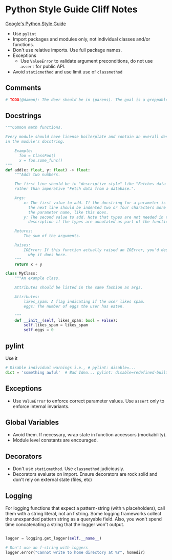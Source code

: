 # Python Style Guide Cliff Notes

[Google's Python Style Guide](https://google.github.io/styleguide/pyguide.html)

* Use `pylint`
* Import packages and modules only, not individual classes and/or functions.
* Don't use relative imports. Use full package names.
* Exceptions
  * Use `ValueError` to validate argument preconditions, do not use `assert` for
    public API.
* Avoid `staticmethod` and use limit use of `classmethod`

## Comments

```python
# TODO(@damon): The doer should be in (parens). The goal is a greppable, consistent way to find TODOs.
```

## Docstrings

```python
"""Common math functions.

Every module should have license boilerplate and contain an overall description
in the module's docstring.

    Example:
      foo = ClassFoo()
      x = foo.some_func()
"""
def add(x: float, y: float) -> float:
    """Adds two numbers.

    The first line should be in "descriptive style" like "Fetches data from a database."
    rather than imperative "Fetch data from a database.".

    Args:
        x: The first value to add. If the docstring for a parameter is long,
          the next line should be indented two or four characters more than
          the parameter name, like this does.
        y: The second value to add. Note that types are not needed in the
          description if the types are annotated as part of the function.

    Returns:
        The sum of the arguments.

    Raises:
        IOError: If this function actually raised an IOError, you'd describe
          why it does here.
    """
    return x + y

class MyClass:
    """An example class.

    Attributes should be listed in the same fashion as args.

    Attributes:
        likes_spam: A flag indicating if the user likes spam.
        eggs: The number of eggs the user has eaten.

    """
    def __init__(self, likes_spam: bool = False):
        self.likes_spam = likes_spam
        self.eggs = 0
```
## pylint

Use it

```python
# Disable individual warnings i.e., # pylint: disable=...
dict = 'something awful'  # Bad Idea... pylint: disable=redefined-builtin
```

## Exceptions

* Use `ValueError` to enforce correct parameter values. Use `assert` only to
  enforce internal invariants.

## Global Variables

* Avoid them. If necessary, wrap state in function accessors (mockability).
* Module level constants are encouraged.

## Decorators

* Don't use `staticmethod`. Use `classmethod` judiciously.
* Decorators evaluate on import. Ensure decorators are rock solid and don't rely
  on external state (files, etc)

## Logging

For logging functions that expect a pattern-string (with `%` placeholders), call
them with a string literal, not an f string. Some logging frameworks collect the
unexpanded pattern string as a queryable field. Also, you won't spend time
concatenating a string that the logger won't output.

```python

logger = logging.get_logger(self.__name__)

# Don't use an f-string with loggers
logger.error("Cannot write to home directory at %r", homedir)
```
